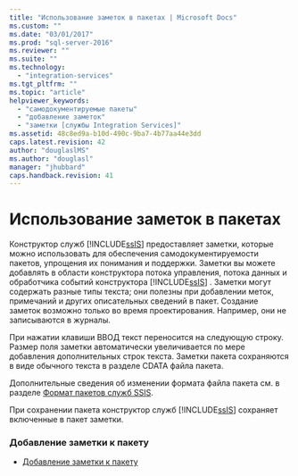 ```yaml
---
title: "Использование заметок в пакетах | Microsoft Docs"
ms.custom: ""
ms.date: "03/01/2017"
ms.prod: "sql-server-2016"
ms.reviewer: ""
ms.suite: ""
ms.technology: 
  - "integration-services"
ms.tgt_pltfrm: ""
ms.topic: "article"
helpviewer_keywords: 
  - "самодокументируемые пакеты"
  - "добавление заметок"
  - "заметки [службы Integration Services]"
ms.assetid: 48c8ed9a-b10d-490c-9ba7-4b77aa44e3dd
caps.latest.revision: 42
author: "douglaslMS"
ms.author: "douglasl"
manager: "jhubbard"
caps.handback.revision: 41
---
```

# Использование заметок в пакетах
  Конструктор служб [!INCLUDE[ssIS](../includes/ssis-md.md)] предоставляет заметки, которые можно использовать для обеспечения самодокументируемости пакетов, упрощения их понимания и поддержки. Заметки вы можете добавлять в области конструктора потока управления, потока данных и обработчика событий конструктора [!INCLUDE[ssIS](../includes/ssis-md.md)] . Заметки могут содержать разные типы текста; они полезны при добавлении меток, примечаний и других описательных сведений в пакет. Создание заметок возможно только во время проектирования. Например, они не записываются в журналы.  
  
 При нажатии клавиши ВВОД текст переносится на следующую строку. Размер поля заметки автоматически увеличивается по мере добавления дополнительных строк текста. Заметки пакета сохраняются в виде обычного текста в разделе CDATA файла пакета.  
  
 Дополнительные сведения об изменении формата файла пакета см. в разделе [Формат пакетов служб SSIS](../Topic/SSIS%20Package%20Format.md).  
  
 При сохранении пакета конструктор служб [!INCLUDE[ssIS](../includes/ssis-md.md)] сохраняет включенные в пакет заметки.  
  
### Добавление заметки к пакету  
  
-   [Добавление заметки к пакету](../Topic/Add%20an%20Annotation%20to%20a%20Package.md)  
  
  